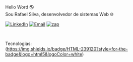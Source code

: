 Hello Word 🌎 </br>
Sou Rafael Silva, desenvolvedor de sistemas Web 🌐

[![LinkedIn](https://img.shields.io/badge/LinkedIn-0077B5?style=for-the-badge&logo=linkedin&logoColor=white)](https://www.linkedin.com/in/rafael-silva-53474720b/)
[![Email](https://img.shields.io/badge/Gmail-D14836?style=for-the-badge&logo=gmail&logoColor=white)](mailto:rafaelkaperski@gmail.com)
[![zap](https://img.shields.io/badge/WhatsApp-25D366?style=for-the-badge&logo=whatsapp&logoColor=white)](https://api.whatsapp.com/send?phone=5511983743416)

</br>

Tecnologias: </br>
(https://img.shields.io/badge/HTML-239120?style=for-the-badge&logo=html5&logoColor=white)
